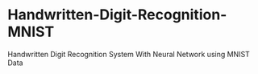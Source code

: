 # Handwritten-Digit-Recognition-MNIST
Handwritten Digit Recognition System With Neural Network using MNIST Data
